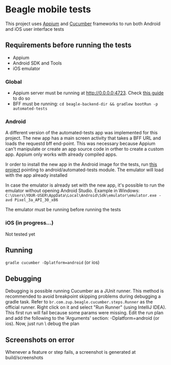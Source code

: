 # Beagle mobile tests

This project uses [Appium](http://appium.io/) and [Cucumber](https://cucumber.io/) frameworks to run both Android and iOS user interface tests

## Requirements before running the tests

- Appium
- Android SDK and Tools
- iOS emulator

### Global

- Appium server must be running at http://0.0.0.0:4723. Check [this guide](http://appium.io/docs/en/about-appium/getting-started/) to do so
- BFF must be running: ``cd beagle-backend-dir && gradlew bootRun -p automated-tests``

### Android

A different version of the automated-tests app was implemented for this project. The new app has 
a main screen activity that takes a BFF URL and loads the requestd bff end-point. This was necessary because 
Appium can't manipulate or create an app source code in orther to create a custom app. Appium only 
works with already compiled apps.

Ir order to install the new app in the Android image for the tests, run [this project](https://github.com/ZupIT/beagle/tree/feature/igor_appium) pointing to
android/automated-tests module. The emulator will load with the app already installed 

In case the emulator is already set with the new app, it's possible to run the emulator without opening Android Studio.
Example in Windows: ``C:\Users\YOUR-USER\AppData\Local\Android\Sdk\emulator\emulator.exe -avd Pixel_3a_API_30_x86``

The emulator must be running before running the tests
 
### iOS (in progress...)

Not tested yet
  
## Running

``gradle cucumber -Dplatform=android`` (or ios)


## Debugging

Debugging is possible running Cucumber as a JUnit runner. This method is recommended to avoid breakpoint skipping 
problems during debugging a gradle task.
Refer to ``br.com.zup.beagle.cucumber.steps.Runner`` as the official runner. Right click on it 
and select "Run Runner" (using IntelliJ IDEA). This first run will fail because some params were 
missing. Edit the run plan and add the following to the 'Arguments' section: -Dplatform=android (or ios).
Now, just run \ debug the plan 

## Screenshots on error

Whenever a feature or step fails, a screenshot is generated at build/screenshots 